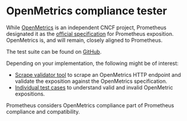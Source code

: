 # OpenMetrics compliance tester

While [OpenMetrics](https://openmetrics.io/) is an independent CNCF project, Prometheus designated it as the [official specification](https://github.com/OpenObservability/OpenMetrics/blob/main/specification/OpenMetrics.md) for Prometheus exposition. OpenMetrics is, and will remain, closely aligned to Prometheus.

The test suite can be found on [GitHub](https://github.com/OpenObservability/OpenMetrics/tree/main/src/cmd/openmetricstest). 

Depending on your implementation, the following might be of interest:
- [Scrape validator tool](https://github.com/OpenObservability/OpenMetrics/tree/main/src/cmd/scrapevalidator) to scrape an OpenMetrics HTTP endpoint and validate the exposition against the OpenMetrics specification.
- [Individual test cases](https://github.com/OpenObservability/OpenMetrics/tree/main/tests/testdata/parsers) to understand valid and invalid OpenMetric expositions.

Prometheus considers OpenMetrics compliance part of Prometheus compliance and compatibility.
